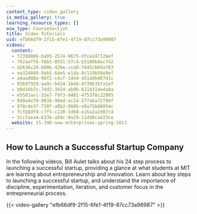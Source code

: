 ```yaml
---
content_type: video_gallery
is_media_gallery: true
learning_resource_types: []
ocw_type: CourseSection
title: Video Tutorials
uid: efb66df9-2f15-6fe1-4f19-87cc73a98987
videos:
  content:
  - f239d806-ba05-2574-9675-dfce247126ef
  - 792aaff6-f6b5-0551-57c4-b5100b8acf42
  - d2636c20-b00b-428e-cca0-7d45cb0da763
  - ea324849-9ab5-6de5-e1da-8c119b58e8ef
  - a4aad08e-96f2-c4cf-1444-451a0b487d1c
  - 9369f929-aa9c-b424-1040-4739b35fa1ef
  - b0d16b7c-7dd2-3b54-ab9b-6114314eda0a
  - e5501acc-33e7-f9f3-8481-4753f8c22805
  - 049a4e79-9038-9ded-ec24-277a6a72f89f
  - 878cde3f-738f-a0b2-888b-e8a75b88054c
  - fcfb8df9-c7f5-c220-1d68-e16a2a2d07c4
  - 2ccfaea4-633b-a59c-0a29-11dd0cad23ce
  website: 15-390-new-enterprises-spring-2013
---
```


How to Launch a Successful Startup Company
------------------------------------------

In the following videos, Bill Aulet talks about his 24 step process to launching a successful startup, providing a glance at what students at MIT are learning about entrepreneurship and innovation. Learn about key steps to launching a successful startup, and understand the importance of discipline, experimentation, iteration, and customer focus in the entrepreneurial process.

{{< video-gallery "efb66df9-2f15-6fe1-4f19-87cc73a98987" >}}

